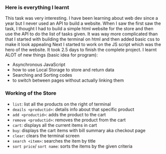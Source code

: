 ### Here is everything I learnt
This task was very interesting. I have been learning about web dev since a year but I never used an API to build a website.
When I saw the first saw the task, I thought I had to build a simple html website for the store and then use the API to do the list of tasks given.
It was way more complicated than that
I started with building the terminal on html and then added basic css to make it look appealing
Next I started to work on the JS script which was the hero of the website. 
It took 2.5 days to finish the complete project.
I learnt ALOT of new things (basic idea for program):
- Asynchronous JavaScript
- how to use Local Storage to store and return data
- Searching and Sorting codes
- to switch between pages without actually linking them

### Working of the Store

- `list`: list all the products on the right of terminal
- `deails <productid>`: details info about that specific product
- `add <productid>`: adds the product to the cart
- `remove <productid>`: removes the product from the cart
- `cart`: displays all the current items in cart
- `buy`: displays the cart items with bill summary aka checkout page
- `clear`: clears the terminal screen
- `search <item>`: searches the item by title
- `sort price`/ `sort name`: sorts the items by the given criteria
